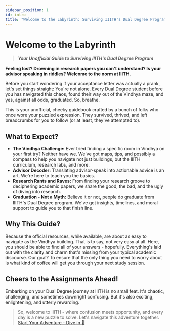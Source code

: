 ```yaml
---
sidebar_position: 1
id: intro
title: "Welcome to the Labyrinth: Surviving IIITH's Dual Degree Program"
---
```


# Welcome to the Labyrinth 
> ***Your Unofficial Guide to Surviving IIITH's Dual Degree Program***

**Feeling lost? Drowning in research papers you can't understand? Is your advisor speaking in riddles? Welcome to the norm at IIITH.**

Before you start wondering if your acceptance letter was actually a prank, let's set things straight: You're not alone. Every Dual Degree student before you has navigated this chaos, found their way out of the Vindhya maze, and yes, against all odds, graduated. So, breathe.

This is your unofficial, cheeky guidebook crafted by a bunch of folks who once wore your puzzled expression. They survived, thrived, and left breadcrumbs for you to follow (or at least, they've attempted to).

## What to Expect?

- **The Vindhya Challenge:** Ever tried finding a specific room in Vindhya on your first try? Neither have we. We've got maps, tips, and possibly a compass to help you navigate not just buildings, but the IIITH curriculum, research labs, and more.
- **Advisor Decoder:** Translating advisor-speak into actionable advice is an art. We're here to teach you the basics.
- **Research Rants and Raves:** From finding your research groove to deciphering academic papers, we share the good, the bad, and the ugly of diving into research.
- **Graduation - Not a Myth:** Believe it or not, people do graduate from IIITH's Dual Degree program. We've got insights, timelines, and moral support to guide you to that finish line.
 
## Why This Guide?

Because the official resources, while available, are about as easy to navigate as the Vindhya building. That is to say, not very easy at all. Here, you should be able to find all of your answers - hopefully. Everything's laid out with the clarity and charm that's missing from your typical academic discourse. Our goal? To ensure that the only thing you need to worry about is what kind of coffee will get you through your next study session.

## Cheers to the Assignments Ahead!

Embarking on your Dual Degree journey at IIITH is no small feat. It's chaotic, challenging, and sometimes downright confusing. But it's also exciting, enlightening, and utterly rewarding.

> So, welcome to IIITH - where confusion meets opportunity, and every day is a new puzzle to solve. Let's navigate this adventure together.
[Start Your Adventure - Dive in 🚀](/docs/under-construction)
